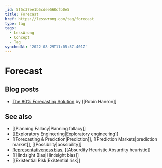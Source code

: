 ```yaml
---
_id: 5f5c37ee1b5cdee568cfb0e5
title: Forecast
href: https://lesswrong.com/tag/forecast
type: tag
tags:
  - LessWrong
  - Concept
  - Tag
synchedAt: '2022-08-29T11:05:57.401Z'
---
```

# Forecast

## Blog posts

*   [The 80% Forecasting Solution](http://www.overcomingbias.com/2006/12/the_80_forecast.html) by [[Robin Hanson]]

## See also

*   [[Planning Fallacy|Planning fallacy]]
*   [[Exploratory Engineering|Exploratory engineering]]
*   [[Forecasting & Prediction|Prediction]], [[Prediction Markets|prediction market]], [[Possibility|possibility]]
*   [Representativeness bias](https://wiki.lesswrong.com/wiki/Representativeness_bias), [[Absurdity Heuristic|Absurdity heuristic]]
*   [[Hindsight Bias|Hindsight bias]]
*   [[Existential Risk|Existential risk]]